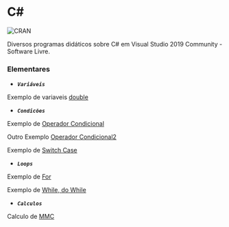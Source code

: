 # C#

![CRAN](https://img.shields.io/badge/%20LICENSE%20-GPL%203-blue.svg?style=for-the-badge)

Diversos programas didáticos sobre C# em Visual Studio 2019 Community - Software Livre.

### Elementares

* ***```Variáveis```*** 

Exemplo de variaveis [double](TipoDouble)

* ***```Condicões```*** 

Exemplo de [Operador Condicional](OperadorCondicional)

Outro Exemplo [Operador Condicional2](OperadorCondicional2)

Exemplo de [Switch Case](SwitchCaseVogal)

* ***```Loops```*** 

Exemplo de [For](oFor)

Exemplo de [While, do While](WhileDoWhile)

* ***```Calculos```*** 

Calculo de [MMC](mmc)

